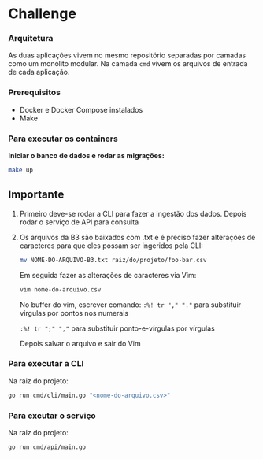 # Challenge

### Arquitetura

As duas aplicações vivem no mesmo repositório separadas por camadas como um monólito modular. Na camada ```cmd``` vivem os arquivos de entrada de cada aplicação.

### Prerequisitos

- Docker e Docker Compose instalados
- Make

### Para executar os containers

**Iniciar o banco de dados e rodar as migrações:**
   ```bash
   make up
   ```
## Importante
1. Primeiro deve-se rodar a CLI para fazer a ingestão dos dados. Depois rodar o serviço de API para consulta
2. Os arquivos da B3 são baixados com .txt e é preciso fazer alterações de caracteres para que eles possam ser ingeridos pela CLI:
   ```bash
   mv NOME-DO-ARQUIVO-B3.txt raiz/do/projeto/foo-bar.csv
   ```
   Em seguida fazer as alterações de caracteres via Vim:
   ```bash
   vim nome-do-arquivo.csv
   ```
   No buffer do vim, escrever comando:
   ``` :%! tr "," "." ```
   para substituir virgulas por pontos nos numerais

   ``` :%! tr ";" "," ```
   para substituir ponto-e-vírgulas por vírgulas
   
   Depois salvar o arquivo e sair do Vim   

### Para executar a CLI

Na raiz do projeto:

```bash
go run cmd/cli/main.go "<nome-do-arquivo.csv>"
```
### Para excutar o serviço

Na raiz do projeto:

```bash
go run cmd/api/main.go
```
